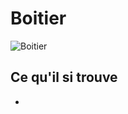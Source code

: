# Boitier
![Boitier](https://github.com/FelixDuck15/projet_Formule_SAE_A2023/assets/89605334/b249fe40-4983-43f8-abc9-8b22a505bb4f)

## Ce qu'il si trouve

* 
